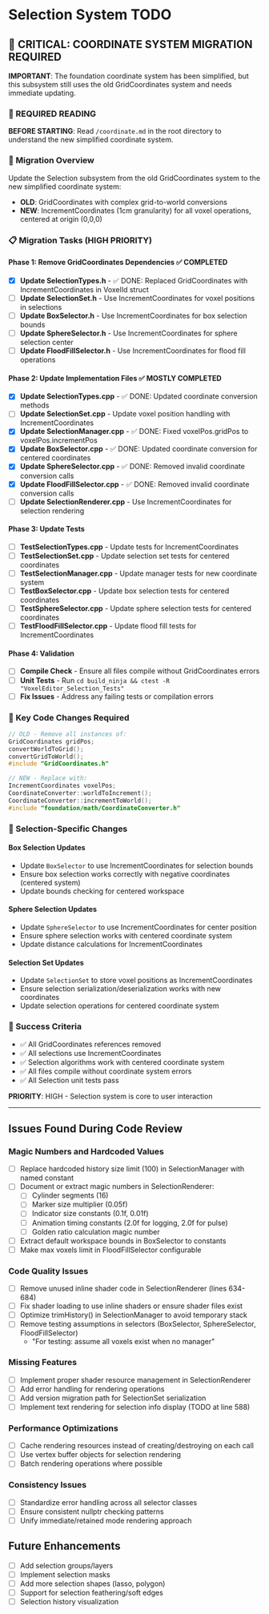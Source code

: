 # Selection System TODO

## 🚨 CRITICAL: COORDINATE SYSTEM MIGRATION REQUIRED

**IMPORTANT**: The foundation coordinate system has been simplified, but this subsystem still uses the old GridCoordinates system and needs immediate updating.

### 📖 REQUIRED READING
**BEFORE STARTING**: Read `/coordinate.md` in the root directory to understand the new simplified coordinate system.

### 🎯 Migration Overview
Update the Selection subsystem from the old GridCoordinates system to the new simplified coordinate system:
- **OLD**: GridCoordinates with complex grid-to-world conversions
- **NEW**: IncrementCoordinates (1cm granularity) for all voxel operations, centered at origin (0,0,0)

### 📋 Migration Tasks (HIGH PRIORITY)

#### Phase 1: Remove GridCoordinates Dependencies ✅ COMPLETED
- [x] **Update SelectionTypes.h** - ✅ DONE: Replaced GridCoordinates with IncrementCoordinates in VoxelId struct
- [ ] **Update SelectionSet.h** - Use IncrementCoordinates for voxel positions in selections
- [ ] **Update BoxSelector.h** - Use IncrementCoordinates for box selection bounds
- [ ] **Update SphereSelector.h** - Use IncrementCoordinates for sphere selection center
- [ ] **Update FloodFillSelector.h** - Use IncrementCoordinates for flood fill operations

#### Phase 2: Update Implementation Files ✅ MOSTLY COMPLETED
- [x] **Update SelectionTypes.cpp** - ✅ DONE: Updated coordinate conversion methods
- [ ] **Update SelectionSet.cpp** - Update voxel position handling with IncrementCoordinates
- [x] **Update SelectionManager.cpp** - ✅ DONE: Fixed voxelPos.gridPos to voxelPos.incrementPos
- [x] **Update BoxSelector.cpp** - ✅ DONE: Updated coordinate conversion for centered coordinates
- [x] **Update SphereSelector.cpp** - ✅ DONE: Removed invalid coordinate conversion calls
- [x] **Update FloodFillSelector.cpp** - ✅ DONE: Removed invalid coordinate conversion calls
- [ ] **Update SelectionRenderer.cpp** - Use IncrementCoordinates for selection rendering

#### Phase 3: Update Tests
- [ ] **TestSelectionTypes.cpp** - Update tests for IncrementCoordinates
- [ ] **TestSelectionSet.cpp** - Update selection set tests for centered coordinates
- [ ] **TestSelectionManager.cpp** - Update manager tests for new coordinate system
- [ ] **TestBoxSelector.cpp** - Update box selection tests for centered coordinates
- [ ] **TestSphereSelector.cpp** - Update sphere selection tests for centered coordinates
- [ ] **TestFloodFillSelector.cpp** - Update flood fill tests for IncrementCoordinates

#### Phase 4: Validation
- [ ] **Compile Check** - Ensure all files compile without GridCoordinates errors
- [ ] **Unit Tests** - Run `cd build_ninja && ctest -R "VoxelEditor_Selection_Tests"`
- [ ] **Fix Issues** - Address any failing tests or compilation errors

### 🔧 Key Code Changes Required

```cpp
// OLD - Remove all instances of:
GridCoordinates gridPos;
convertWorldToGrid();
convertGridToWorld();
#include "GridCoordinates.h"

// NEW - Replace with:
IncrementCoordinates voxelPos;
CoordinateConverter::worldToIncrement();
CoordinateConverter::incrementToWorld();
#include "foundation/math/CoordinateConverter.h"
```

### 🎯 Selection-Specific Changes

#### Box Selection Updates
- Update `BoxSelector` to use IncrementCoordinates for selection bounds
- Ensure box selection works correctly with negative coordinates (centered system)
- Update bounds checking for centered workspace

#### Sphere Selection Updates
- Update `SphereSelector` to use IncrementCoordinates for center position
- Ensure sphere selection works with centered coordinate system
- Update distance calculations for IncrementCoordinates

#### Selection Set Updates
- Update `SelectionSet` to store voxel positions as IncrementCoordinates
- Ensure selection serialization/deserialization works with new coordinates
- Update selection operations for centered coordinate system

### 🎯 Success Criteria
- ✅ All GridCoordinates references removed
- ✅ All selections use IncrementCoordinates
- ✅ Selection algorithms work with centered coordinate system
- ✅ All files compile without coordinate system errors
- ✅ All Selection unit tests pass

**PRIORITY**: HIGH - Selection system is core to user interaction

---

## Issues Found During Code Review

### Magic Numbers and Hardcoded Values
- [ ] Replace hardcoded history size limit (100) in SelectionManager with named constant
- [ ] Document or extract magic numbers in SelectionRenderer:
  - [ ] Cylinder segments (16)
  - [ ] Marker size multiplier (0.05f)
  - [ ] Indicator size constants (0.1f, 0.01f)
  - [ ] Animation timing constants (2.0f for logging, 2.0f for pulse)
  - [ ] Golden ratio calculation magic number
- [ ] Extract default workspace bounds in BoxSelector to constants
- [ ] Make max voxels limit in FloodFillSelector configurable

### Code Quality Issues
- [ ] Remove unused inline shader code in SelectionRenderer (lines 634-684)
- [ ] Fix shader loading to use inline shaders or ensure shader files exist
- [ ] Optimize trimHistory() in SelectionManager to avoid temporary stack
- [ ] Remove testing assumptions in selectors (BoxSelector, SphereSelector, FloodFillSelector)
  - "For testing: assume all voxels exist when no manager"

### Missing Features
- [ ] Implement proper shader resource management in SelectionRenderer
- [ ] Add error handling for rendering operations
- [ ] Add version migration path for SelectionSet serialization
- [ ] Implement text rendering for selection info display (TODO at line 588)

### Performance Optimizations
- [ ] Cache rendering resources instead of creating/destroying on each call
- [ ] Use vertex buffer objects for selection rendering
- [ ] Batch rendering operations where possible

### Consistency Issues
- [ ] Standardize error handling across all selector classes
- [ ] Ensure consistent nullptr checking patterns
- [ ] Unify immediate/retained mode rendering approach

## Future Enhancements
- [ ] Add selection groups/layers
- [ ] Implement selection masks
- [ ] Add more selection shapes (lasso, polygon)
- [ ] Support for selection feathering/soft edges
- [ ] Selection history visualization